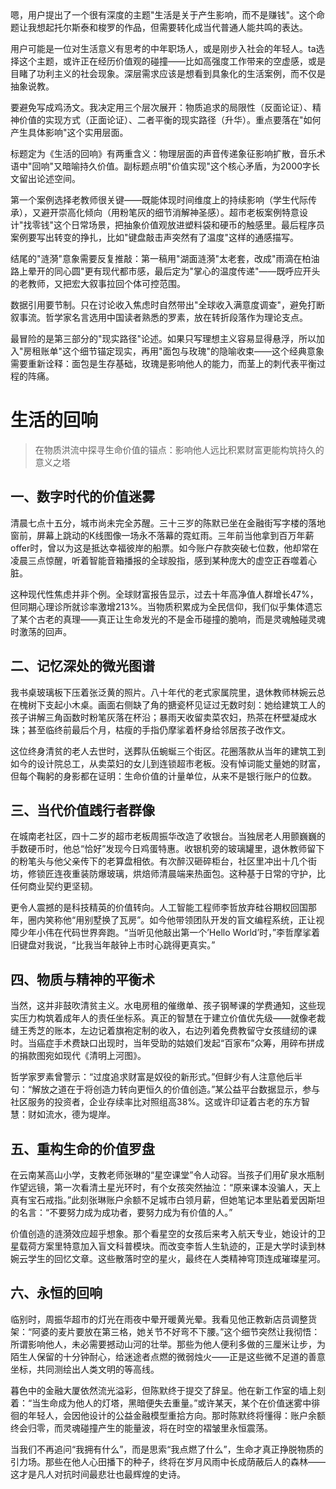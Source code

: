 <ReasoningChainRenderer>
嗯，用户提出了一个很有深度的主题"生活是关于产生影响，而不是赚钱"。这个命题让我想起托尔斯泰和梭罗的作品，但需要转化成当代普通人能共鸣的表达。

用户可能是一位对生活意义有思考的中年职场人，或是刚步入社会的年轻人。ta选择这个主题，或许正在经历价值观的碰撞——比如高强度工作带来的空虚感，或是目睹了功利主义的社会现象。深层需求应该是想看到具象化的生活案例，而不仅是抽象说教。

要避免写成鸡汤文。我决定用三个层次展开：物质追求的局限性（反面论证）、精神价值的实现方式（正面论证）、二者平衡的现实路径（升华）。重点要落在"如何产生具体影响"这个实用层面。

标题定为《生活的回响》有两重含义：物理层面的声音传递象征影响扩散，音乐术语中"回响"又暗喻持久价值。副标题点明"价值实现"这个核心矛盾，为2000字长文留出论述空间。

第一个案例选择老教师很关键——既能体现时间维度上的持续影响（学生代际传承），又避开崇高化倾向（用粉笔灰的细节消解神圣感）。超市老板案例特意设计"找零钱"这个日常场景，把抽象价值观放进塑料袋和硬币的触感里。最后程序员案例要写出转变的挣扎，比如"键盘敲击声突然有了温度"这样的通感描写。

结尾的"涟漪"意象需要反复推敲：第一稿用"湖面涟漪"太老套，改成"雨滴在柏油路上晕开的同心圆"更有现代都市感，最后定为"掌心的温度传递"——既呼应开头的老教师，又把宏大叙事拉回个体可控范围。

数据引用要节制。只在讨论收入焦虑时自然带出"全球收入满意度调查"，避免打断叙事流。哲学家名言选用中国读者熟悉的罗素，放在转折段落作为理论支点。

最冒险的是第三部分的"现实路径"论述。如果只写理想主义容易显得悬浮，所以加入"房租账单"这个细节锚定现实，再用"面包与玫瑰"的隐喻收束——这个经典意象需要重新诠释：面包是生存基础，玫瑰是影响他人的能力，而茎上的刺代表平衡过程的阵痛。
</ReasoningChainRenderer>

# 生活的回响
> 在物质洪流中探寻生命价值的锚点：影响他人远比积累财富更能构筑持久的意义之塔

## 一、数字时代的价值迷雾
清晨七点十五分，城市尚未完全苏醒。三十三岁的陈默已坐在金融街写字楼的落地窗前，屏幕上跳动的K线图像一场永不落幕的霓虹雨。三年前当他拿到百万年薪offer时，曾以为这是抵达幸福彼岸的船票。如今账户存款突破七位数，他却常在凌晨三点惊醒，听着智能音箱播报的全球股指，感到某种庞大的虚空正吞噬着心脏。

这种现代性焦虑并非个例。全球财富报告显示，过去十年高净值人群增长47%，但同期心理诊所就诊率激增213%。当物质积累成为全民信仰，我们似乎集体遗忘了某个古老的真理——真正让生命发光的不是金币碰撞的脆响，而是灵魂触碰灵魂时激荡的回声。

## 二、记忆深处的微光图谱
我书桌玻璃板下压着张泛黄的照片。八十年代的老式家属院里，退休教师林婉云总在槐树下支起小木桌。画面右侧缺了角的搪瓷杯见证过无数时刻：她给建筑工人的孩子讲解三角函数时粉笔灰落在杯沿；暴雨天收留卖菜农妇，热茶在杯壁凝成水珠；甚至临终前最后个月，枯瘦的手指仍摩挲着杯身给邻居孩子改作文。

这位终身清贫的老人去世时，送葬队伍蜿蜒三个街区。花圈落款从当年的建筑工到如今的设计院总工，从卖菜妇的女儿到连锁超市老板。没有悼词能丈量她的财富，但每个鞠躬的身影都在证明：生命价值的计量单位，从来不是银行账户的位数。

## 三、当代价值践行者群像
在城南老社区，四十二岁的超市老板周振华改造了收银台。当独居老人用颤巍巍的手数硬币时，他总“恰好”发现今日鸡蛋特惠。收银机旁的玻璃罐里，退休教师留下的粉笔头与他父亲传下的老算盘相依。有次醉汉砸碎柜台，社区里冲出十几个街坊，修锁匠连夜重装防爆玻璃，烘焙师清晨端来热面包。这种基于日常的守护，比任何商业契约更坚韧。

更令人震撼的是科技精英的价值转向。人工智能工程师李哲放弃硅谷期权回国那年，圈内笑称他“用别墅换了瓦房”。如今他带领团队开发的盲文编程系统，正让视障少年小伟在代码世界奔跑。“当听见他敲出第一个’Hello World’时，”李哲摩挲着旧键盘对我说，“比我当年敲钟上市时心跳得更真实。”

## 四、物质与精神的平衡术
当然，这并非鼓吹清贫主义。水电房租的催缴单、孩子钢琴课的学费通知，这些现实压力构筑着成年人的责任坐标系。真正的智慧在于建立价值优先级——就像老裁缝王秀芝的账本，左边记着旗袍定制的收入，右边列着免费教留守女孩缝纫的课时。当癌症手术费缺口出现时，当年受助的姑娘们发起“百家布”众筹，用碎布拼成的捐款图宛如现代《清明上河图》。

哲学家罗素曾警示：“过度追求财富是奴役的新形式。”但鲜少有人注意他后半句：“解放之道在于将创造力转向更恒久的价值创造。”某公益平台数据显示，参与社区服务的投资者，企业存续率比对照组高38%。这或许印证着古老的东方智慧：财如流水，德为堤岸。

## 五、重构生命的价值罗盘
在云南某高山小学，支教老师张琳的“星空课堂”令人动容。当孩子们用矿泉水瓶制作望远镜，第一次看清土星光环时，有个女孩突然抽泣：“原来课本没骗人，天上真有宝石戒指。”此刻张琳账户余额不足城市白领月薪，但她笔记本里贴着爱因斯坦的名言：“不要努力成为成功者，要努力成为有价值的人。”

价值创造的涟漪效应超乎想象。那个看星空的女孩后来考入航天专业，她设计的卫星载荷方案里特意加入盲文科普模块。而改变李哲人生轨迹的，正是大学时读到林婉云学生的回忆文章。这些散落时空的星火，最终在人类精神穹顶连成璀璨星河。

## 六、永恒的回响
临别时，周振华超市的灯光在雨夜中晕开暖黄光晕。我看见他正教新店员调整货架：“阿婆的麦片要放在第三格，她关节不好弯不下腰。”这个细节突然让我彻悟：所谓影响他人，未必需要撼动山河的壮举。那些为他人便利多做的三厘米让步，为陌生人保留的十分钟耐心，给迷途者点燃的微弱烛火——正是这些微不足道的善意坐标，共同测绘出人类文明的等高线。

暮色中的金融大厦依然流光溢彩，但陈默终于提交了辞呈。他在新工作室的墙上刻着：“当生命成为他人的灯塔，黑暗便失去重量。”或许某天，某个在价值迷雾中徘徊的年轻人，会因他设计的公益金融模型重拾方向。那时陈默终将懂得：账户余额终会归零，而灵魂碰撞产生的能量波，将在时空的褶皱里永恒震荡。

当我们不再追问“我拥有什么”，而是思索“我点燃了什么”，生命才真正挣脱物质的引力场。那些在他人心田播下的种子，终将在岁月风雨中长成荫蔽后人的森林——这才是凡人对抗时间最悲壮也最辉煌的史诗。